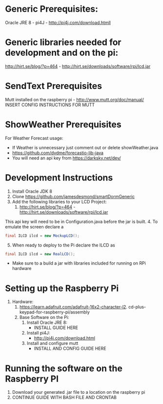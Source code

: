 # Generic Prerequisites:
Oracle JRE 8  -
pi4J - http://pi4j.com/download.htmll

# Generic libraries needed for development and on the pi:
http://hirt.se/blog/?p=464 - http://hirt.se/downloads/software/rpi/lcd.jar

# SendText Prerequisites
Mutt installed on the raspberry pi - http://www.mutt.org/doc/manual/
INSERT CONFIG INSTRUCTIONS FOR MUTT

# ShowWeather Prerequisites
For Weather Forecast usage: 
* If Weather is unnecessary just comment out or delete showWeather.java
* https://github.com/dvdme/forecastio-lib-java
* You will need an api key from https://darksky.net/dev/

# Development Instructions
1. Install Oracle JDK 8
2. Clone https://github.com/jamesdesmond/smartDormGeneric
3. Add the following libraries to your LCD Project:
    1. http://hirt.se/blog/?p=464 -  http://hirt.se/downloads/software/rpi/lcd.jar
    
This api key will need to be in Configuration.java before the jar is built.
  4. To emulate the screen declare a 
```Java
final ILCD ilcd = new MockupLCD();
```
  5. When ready to deploy to the Pi declare the ILCD as 
```Java
final ILCD ilcd = new RealLCD();
```
* Make sure to a build a jar with libraries included for running on RPi hardware

# Setting up the Raspberry Pi
1. Hardware:
    1. https://learn.adafruit.com/adafruit-16x2-character-l2. cd-plus-keypad-for-raspberry-pi/assembly
    1. Base Software on the Pi:
        1. Install Oracle JRE 8:
            * INSTALL GUIDE HERE
        1. Install pi4J:
            * http://pi4j.com/download.html
        1. Install and configure mutt
            * INSTALL AND CONFIG GUIDE HERE

# Running the software on the Raspberry PI
1. Download your generated .jar file to a location on the raspberry pi
2. CONTINUE GUIDE WITH BASH FILE AND CRONTAB

